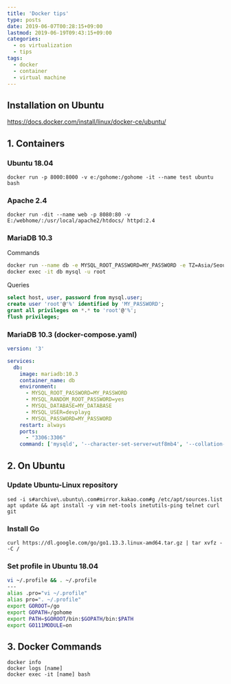 ```yaml
---
title: 'Docker tips'
type: posts
date: 2019-06-07T00:28:15+09:00
lastmod: 2019-06-19T09:43:15+09:00
categories: 
  - os virtualization
  - tips
tags: 
  - docker
  - container
  - virtual machine
---
```

## Installation on Ubuntu

https://docs.docker.com/install/linux/docker-ce/ubuntu/
    
## 1. Containers

### Ubuntu 18.04

    docker run -p 8000:8000 -v e:/gohome:/gohome -it --name test ubuntu bash

### Apache 2.4

    docker run -dit --name web -p 8080:80 -v E:/webhome/:/usr/local/apache2/htdocs/ httpd:2.4

### MariaDB 10.3

Commands

```bash
docker run --name db -e MYSQL_ROOT_PASSWORD=MY_PASSWORD -e TZ=Asia/Seoul -p 3306:3306 -d mariadb:10.3  --character-set-server=utf8mb4 --collation-server=utf8mb4_unicode_ci
docker exec -it db mysql -u root
``` 

Queries

```sql
select host, user, password from mysql.user;
create user 'root'@'%' identified by 'MY_PASSWORD';
grant all privileges on *.* to 'root'@'%';
flush privileges;
```

### MariaDB 10.3 (docker-compose.yaml)

```yaml
version: '3'

services:
  db:
    image: mariadb:10.3
    container_name: db
    environment:
      - MYSQL_ROOT_PASSWORD=MY_PASSWORD
      - MYSQL_RANDOM_ROOT_PASSWORD=yes
      - MYSQL_DATABASE=MY_DATABASE
      - MYSQL_USER=devplayg
      - MYSQL_PASSWORD=MY_PASSWORD
    restart: always
    ports:
      - "3306:3306"
    command: ['mysqld', '--character-set-server=utf8mb4', '--collation-server=utf8mb4_unicode_ci']
``` 

## 2. On Ubuntu

### Update Ubuntu-Linux repository

    sed -i s#archive\.ubuntu\.com#mirror.kakao.com#g /etc/apt/sources.list
    apt update && apt install -y vim net-tools inetutils-ping telnet curl git
    
### Install Go

    curl https://dl.google.com/go/go1.13.3.linux-amd64.tar.gz | tar xvfz - -C /

### Set profile in Ubuntu 18.04

```bash
vi ~/.profile && . ~/.profile
---
alias .pro="vi ~/.profile"
alias pro=". ~/.profile"
export GOROOT=/go
export GOPATH=/gohome
export PATH=$GOROOT/bin:$GOPATH/bin:$PATH
export GO111MODULE=on
```


## 3. Docker Commands

    docker info
    docker logs [name]
    docker exec -it [name] bash 
